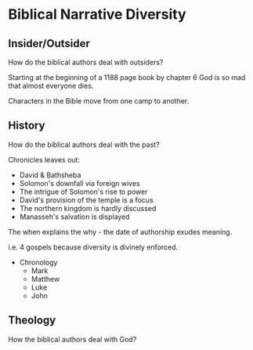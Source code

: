 # Biblical Narrative Diversity

## Insider/Outsider

How do the biblical authors deal with outsiders?

Starting at the beginning of a 1188 page book by chapter 6 God is so mad that almost everyone dies.

Characters in the Bible move from one camp to another.


## History

How do the biblical authors deal with the past?

Chronicles leaves out:
- David & Bathsheba
- Solomon's downfall via foreign wives
- The intrigue of Solomon's rise to power
- David's provision of the temple is a focus
- The northern kingdom is hardly discussed
- Manasseh's salvation is displayed

The when explains the why - the date of authorship exudes meaning.

i.e. 4 gospels because diversity is divinely enforced.
- Chronology
	- Mark
	- Matthew
	- Luke
	- John


## Theology

How the biblical authors deal with God?



